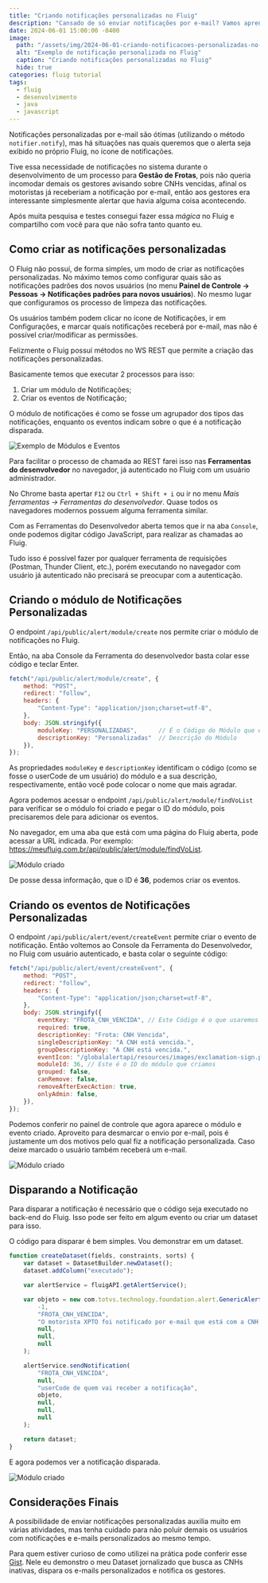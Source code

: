```yaml
---
title: "Criando notificações personalizadas no Fluig"
description: "Cansado de só enviar notificações por e-mail? Vamos aprender a criar notificações personalizadas no sistema."
date: 2024-06-01 15:00:00 -0400
image:
  path: "/assets/img/2024-06-01-criando-notificacoes-personalizadas-no-fluig/poster_post.jpg"
  alt: "Exemplo de notificação personalizada no Fluig"
  caption: "Criando notificações personalizadas no Fluig"
  hide: true
categories: fluig tutorial
tags:
  - fluig
  - desenvolvimento
  - java
  - javascript
---
```


Notificações personalizadas por e-mail são ótimas (utilizando o método `notifier.notify`), mas há situações nas
quais queremos que o alerta seja exibido no próprio Fluig, no ícone de notificações.

Tive essa necessidade de notificações no sistema durante o desenvolvimento de um processo para **Gestão de Frotas**,
pois não queria incomodar demais os gestores avisando sobre CNHs vencidas, afinal os motoristas já receberiam a
notificação por e-mail, então aos gestores era interessante simplesmente alertar que havia alguma coisa acontecendo.

Após muita pesquisa e testes consegui fazer essa *mágica* no Fluig e compartilho com você para que não sofra tanto
quanto eu.

## Como criar as notificações personalizadas

O Fluig não possuí, de forma simples, um modo de criar as notificações personalizadas. No máximo temos como configurar
quais são as notificações padrões dos novos usuários (no menu **Painel de Controle &rarr; Pessoas &rarr; Notificações padrões para novos usuários**).
No mesmo lugar que configuramos os processo de limpeza das notificações.

Os usuários também podem clicar no ícone de Notificações, ir em Configurações, e marcar quais notificações receberá por
e-mail, mas não é possível criar/modificar as permissões.

Felizmente o Fluig possuí métodos no WS REST que permite a criação das notificações personalizadas.

Basicamente temos que executar 2 processos para isso:

1. Criar um módulo de Notificações;
1. Criar os eventos de Notificação;

O módulo de notificações é como se fosse um agrupador dos tipos das notificações, enquanto os eventos indicam sobre o que
é a notificação disparada.

<img src="/assets/img/2024-06-01-criando-notificacoes-personalizadas-no-fluig/modulos_eventos_padrao.jpg" alt="Exemplo de Módulos e Eventos" style="max-width: 727px">

Para facilitar o processo de chamada ao REST farei isso nas **Ferramentas do desenvolvedor** no navegador, já autenticado no Fluig
com um usuário administrador.

No Chrome basta apertar `F12` ou `Ctrl + Shift + i` ou ir no menu *Mais ferramentas &rarr; Ferramentas do desenvolvedor*.
Quase todos os navegadores modernos possuem alguma ferramenta similar.

Com as Ferramentas do Desenvolvedor aberta temos que ir na aba `Console`, onde podemos digitar código JavaScript, para realizar
as chamadas ao Fluig.

Tudo isso é possível fazer por qualquer ferramenta de requisições (Postman, Thunder Client, etc.), porém executando no navegador
com usuário já autenticado não precisará se preocupar com a autenticação.

## Criando o módulo de Notificações Personalizadas

O endpoint `/api/public/alert/module/create` nos permite criar o módulo de notificações no Fluig.

Então, na aba Console da Ferramenta do desenvolvedor basta colar esse código e teclar Enter.

```javascript
fetch("/api/public/alert/module/create", {
    method: "POST",
    redirect: "follow",
    headers: {
        "Content-Type": "application/json;charset=utf-8",
    },
    body: JSON.stringify({
        moduleKey: "PERSONALIZADAS",      // É o Código do Módulo que estamos criando
        descriptionKey: "Personalizadas"  // Descrição do Módulo
    }),
});
```

As propriedades `moduleKey` e `descriptionKey` identificam o código (como se fosse o userCode de um usuário)
do módulo e a sua descrição, respectivamente, então você pode colocar o nome que mais agradar.

Agora podemos acessar o endpoint `/api/public/alert/module/findVoList` para verificar se o módulo foi criado
e pegar o ID do módulo, pois precisaremos dele para adicionar os eventos.

No navegador, em uma aba que está com uma página do Fluig aberta, pode acessar a URL indicada.
Por exemplo: <https://meufluig.com.br/api/public/alert/module/findVoList>.

<img src="/assets/img/2024-06-01-criando-notificacoes-personalizadas-no-fluig/modulo_criado.jpg" alt="Módulo criado" style="max-width: 452px">

De posse dessa informação, que o ID é **36**, podemos criar os eventos.

## Criando os eventos de Notificações Personalizadas

O endpoint `/api/public/alert/event/createEvent` permite criar o evento de notificação. Então voltemos ao Console
da Ferramenta do Desenvolvedor, no Fluig com usuário autenticado, e basta colar o seguinte código:

```javascript
fetch("/api/public/alert/event/createEvent", {
    method: "POST",
    redirect: "follow",
    headers: {
        "Content-Type": "application/json;charset=utf-8",
    },
    body: JSON.stringify({
        eventKey: "FROTA_CNH_VENCIDA", // Este Código é o que usaremos para disparar a notificação
        required: true,
        descriptionKey: "Frota: CNH Vencida",
        singleDescriptionKey: "A CNH está vencida.",
        groupDescriptionKey: "A CNH está vencida.",
        eventIcon: "/globalalertapi/resources/images/exclamation-sign.png",
        moduleId: 36, // Este é o ID do módulo que criamos
        grouped: false,
        canRemove: false,
        removeAfterExecAction: true,
        onlyAdmin: false,
    }),
});
```

Podemos conferir no painel de controle que agora aparece o módulo e evento criado. Aproveito para desmarcar o envio por e-mail,
pois é justamente um dos motivos pelo qual fiz a notificação personalizada. Caso deixe marcado o usuário também receberá um e-mail.

<img src="/assets/img/2024-06-01-criando-notificacoes-personalizadas-no-fluig/evento_criado.jpg" alt="Módulo criado" style="max-width: 756px">

## Disparando a Notificação

Para disparar a notificação é necessário que o código seja executado no back-end do Fluig. Isso pode ser feito em algum evento
ou criar um dataset para isso.

O código para disparar é bem simples. Vou demonstrar em um dataset.

```javascript
function createDataset(fields, constraints, sorts) {
    var dataset = DatasetBuilder.newDataset();
    dataset.addColumn("executado");

    var alertService = fluigAPI.getAlertService();

    var objeto = new com.totvs.technology.foundation.alert.GenericAlertObject(
        -1,
        "FROTA_CNH_VENCIDA",
        "O motorista XPTO foi notificado por e-mail que está com a CNH Vencida!",
        null,
        null,
        null
    );

    alertService.sendNotification(
        "FROTA_CNH_VENCIDA",
        null,
        "userCode de quem vai receber a notificação",
        objeto,
        null,
        null,
        null
    );

    return dataset;
}

```

E agora podemos ver a notificação disparada.

<img src="/assets/img/2024-06-01-criando-notificacoes-personalizadas-no-fluig/notificacao_disparada.jpg" alt="Módulo criado" style="max-width: 390px">

## Considerações Finais

A possibilidade de enviar notificações personalizadas auxilia muito em várias atividades, mas tenha cuidado para não
poluir demais os usuários com notificações e e-mails personalizados ao mesmo tempo.

Para quem estiver curioso de como utilizei na prática pode conferir esse [Gist](https://gist.github.com/brunogasparetto/a56010eaf4bf43e3d29b523ddca9ca0c#exemplo-pr%C3%A1tico). Nele eu demonstro o meu Dataset jornalizado que busca as CNHs inativas, dispara os
e-mails personalizados e notifica os gestores.
